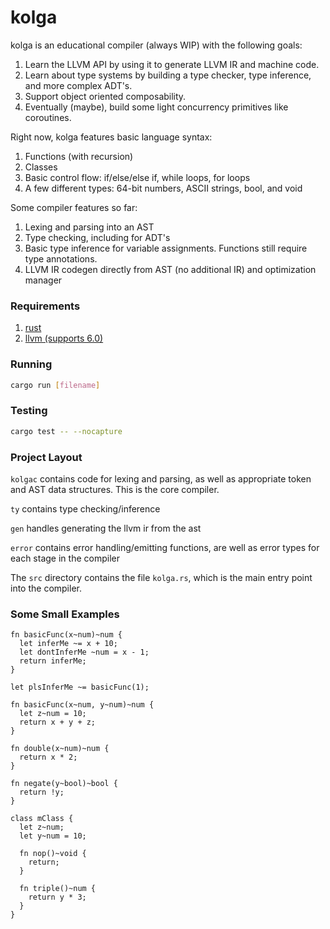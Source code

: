 # kolga

kolga is an educational compiler (always WIP) with the following goals:

1. Learn the LLVM API by using it to generate LLVM IR and machine code.
2. Learn about type systems by building a type checker, type inference, and more complex ADT's.
3. Support object oriented composability.
4. Eventually (maybe), build some light concurrency primitives like coroutines.

Right now, kolga features basic language syntax:
1. Functions (with recursion)
2. Classes
3. Basic control flow: if/else/else if, while loops, for loops
4. A few different types: 64-bit numbers, ASCII strings, bool, and void

Some compiler features so far:
1. Lexing and parsing into an AST
2. Type checking, including for ADT's
3. Basic type inference for variable assignments. Functions still require type annotations.
4. LLVM IR codegen directly from AST (no additional IR) and optimization manager
 
### Requirements

1. [rust](https://rust-lang.org)
2. [llvm (supports 6.0)](https://llvm.org)

### Running
```sh
cargo run [filename]
```

### Testing
```sh
cargo test -- --nocapture
```

### Project Layout
`kolgac` contains code for lexing and parsing, as well as appropriate token and AST data structures. This is the core compiler.

`ty` contains type checking/inference

`gen` handles generating the llvm ir from the ast

`error` contains error handling/emitting functions, are well as error types for each stage in the compiler

The `src` directory contains the file `kolga.rs`, which is the main entry point into the compiler. 

### Some Small Examples
```
fn basicFunc(x~num)~num {
  let inferMe ~= x + 10;
  let dontInferMe ~num = x - 1;
  return inferMe;
}

let plsInferMe ~= basicFunc(1);
```

```
fn basicFunc(x~num, y~num)~num {
  let z~num = 10;
  return x + y + z;
}

fn double(x~num)~num {
  return x * 2;
}

fn negate(y~bool)~bool {
  return !y;
}
```

```
class mClass {
  let z~num;
  let y~num = 10;
  
  fn nop()~void {
    return;
  }
  
  fn triple()~num {
    return y * 3;
  }
}
```

